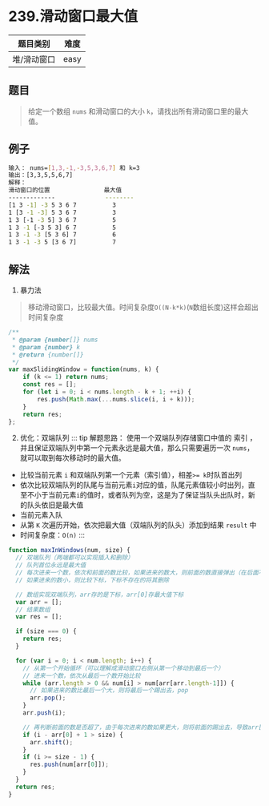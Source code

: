 # 239.滑动窗口最大值
| 题目类别 | 难度
| ---- | ---- |
| 堆/滑动窗口 | easy |

## 题目
> 给定一个数组 `nums` 和滑动窗口的大小 `k`，请找出所有滑动窗口里的最大值。

## 例子
```bash
输入： nums=[1,3,-1,-3,5,3,6,7] 和 k=3
输出：[3,3,5,5,6,7]
解释：
滑动窗口的位置               最大值
-------------              --------
[1 3 -1] -3 5 3 6 7          3
1 [3 -1 -3] 5 3 6 7          3
1 3 [-1 -3 5] 3 6 7          5
1 3 -1 [-3 5 3] 6 7          5
1 3 -1 -3 [5 3 6] 7          6
1 3 -1 -3 5 [3 6 7]          7
```

## 解法
1. 暴力法
> 移动滑动窗口，比较最大值。时间复杂度`O((N-k*k)`(`N`数组长度)这样会超出时间复杂度

```js
/**
 * @param {number[]} nums
 * @param {number} k
 * @return {number[]}
 */
var maxSlidingWindow = function(nums, k) {
    if (k <= 1) return nums;
    const res = [];
    for (let i = 0; i < nums.length - k + 1; ++i) {
        res.push(Math.max(...nums.slice(i, i + k)));
    }
    return res;
};
```

2. 优化：双端队列
::: tip
解题思路： 使用一个双端队列存储窗口中值的 索引 ，并且保证双端队列中第一个元素永远是最大值，那么只需要遍历一次 `nums`，就可以取到每次移动时的最大值。

- 比较当前元素 `i` 和双端队列第一个元素（索引值），相差` >= k `时队首出列
- 依次比较双端队列的队尾与当前元素` i `对应的值，队尾元素值较小时出列，直至不小于当前元素` i `的值时，或者队列为空，这是为了保证当队头出队时，新的队头依旧是最大值
- 当前元素入队
- 从第 `K` 次遍历开始，依次把最大值（双端队列的队头）添加到结果 `result` 中
- 时间复杂度：`O(n)`
:::

```js
function maxInWindows(num, size) {
  // 双端队列（两端都可以实现插入和删除）
  // 队列首位永远是最大值
  // 每次进来一个数，依次和前面的数比较，如果进来的数大，则前面的数直接弹出（在后面不可能最大）
  // 如果进来的数小，则比较下标，下标不存在的将其删除

  // 数组实现双端队列，arr存的是下标，arr[0]存最大值下标
  var arr = [];
  // 结果数组
  var res = [];

  if (size === 0) {
    return res;
  }

  for (var i = 0; i < num.length; i++) {
    // 从第一个开始循环（可以理解成滑动窗口右侧从第一个移动到最后一个）
    // 进来一个数，依次从最后一个数开始比较
    while (arr.length > 0 && num[i] > num[arr[arr.length-1]]) {
      // 如果进来的数比最后一个大，则将最后一个踢出去，pop
      arr.pop();
    }
    arr.push(i);

    // 再判断前面的数是否超了，由于每次进来的数如果更大，则将前面的踢出去，导致arr[0]的下标永远在最前面
    if (i - arr[0] + 1 > size) {
      arr.shift();
    }
    if (i >= size - 1) {
      res.push(num[arr[0]]);
    }
  }
  return res;
}
```